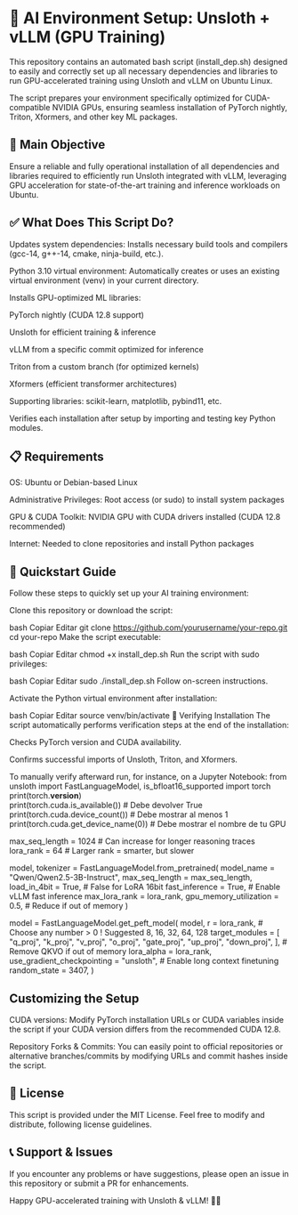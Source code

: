 # 🚀 AI Environment Setup: Unsloth + vLLM (GPU Training)
This repository contains an automated bash script (install_dep.sh) designed to easily and correctly set up all necessary dependencies and libraries to run GPU-accelerated training using Unsloth and vLLM on Ubuntu Linux.

The script prepares your environment specifically optimized for CUDA-compatible NVIDIA GPUs, ensuring seamless installation of PyTorch nightly, Triton, Xformers, and other key ML packages.

## 🎯 Main Objective
Ensure a reliable and fully operational installation of all dependencies and libraries required to efficiently run Unsloth integrated with vLLM, leveraging GPU acceleration for state-of-the-art training and inference workloads on Ubuntu.

## ✅ What Does This Script Do?
Updates system dependencies:
Installs necessary build tools and compilers (gcc-14, g++-14, cmake, ninja-build, etc.).

Python 3.10 virtual environment:
Automatically creates or uses an existing virtual environment (venv) in your current directory.

Installs GPU-optimized ML libraries:

PyTorch nightly (CUDA 12.8 support)

Unsloth for efficient training & inference

vLLM from a specific commit optimized for inference

Triton from a custom branch (for optimized kernels)

Xformers (efficient transformer architectures)

Supporting libraries: scikit-learn, matplotlib, pybind11, etc.

Verifies each installation after setup by importing and testing key Python modules.

## 📋 Requirements
OS: Ubuntu or Debian-based Linux

Administrative Privileges: Root access (or sudo) to install system packages

GPU & CUDA Toolkit: NVIDIA GPU with CUDA drivers installed (CUDA 12.8 recommended)

Internet: Needed to clone repositories and install Python packages

## 🚀 Quickstart Guide
Follow these steps to quickly set up your AI training environment:

Clone this repository or download the script:

bash
Copiar
Editar
git clone https://github.com/yourusername/your-repo.git
cd your-repo
Make the script executable:

bash
Copiar
Editar
chmod +x install_dep.sh
Run the script with sudo privileges:

bash
Copiar
Editar
sudo ./install_dep.sh
Follow on-screen instructions.

Activate the Python virtual environment after installation:

bash
Copiar
Editar
source venv/bin/activate
🔎 Verifying Installation
The script automatically performs verification steps at the end of the installation:

Checks PyTorch version and CUDA availability.

Confirms successful imports of Unsloth, Triton, and Xformers.

To manually verify afterward run, for instance, on a Jupyter Notebook:
from unsloth import FastLanguageModel, is_bfloat16_supported
import torch
print(torch.__version__)  
print(torch.cuda.is_available())  # Debe devolver True
print(torch.cuda.device_count())  # Debe mostrar al menos 1
print(torch.cuda.get_device_name(0))  # Debe mostrar el nombre de tu GPU

max_seq_length = 1024 # Can increase for longer reasoning traces
lora_rank = 64 # Larger rank = smarter, but slower

model, tokenizer = FastLanguageModel.from_pretrained(
    model_name = "Qwen/Qwen2.5-3B-Instruct",
    max_seq_length = max_seq_length,
    load_in_4bit = True, # False for LoRA 16bit
    fast_inference = True, # Enable vLLM fast inference
    max_lora_rank = lora_rank,
    gpu_memory_utilization = 0.5, # Reduce if out of memory
)

model = FastLanguageModel.get_peft_model(
    model,
    r = lora_rank, # Choose any number > 0 ! Suggested 8, 16, 32, 64, 128
    target_modules = [
        "q_proj", "k_proj", "v_proj", "o_proj",
        "gate_proj", "up_proj", "down_proj",
    ], # Remove QKVO if out of memory
    lora_alpha = lora_rank,
    use_gradient_checkpointing = "unsloth", # Enable long context finetuning
    random_state = 3407,
)

## Customizing the Setup
CUDA versions:
Modify PyTorch installation URLs or CUDA variables inside the script if your CUDA version differs from the recommended CUDA 12.8.

Repository Forks & Commits:
You can easily point to official repositories or alternative branches/commits by modifying URLs and commit hashes inside the script.

## 📄 License
This script is provided under the MIT License. Feel free to modify and distribute, following license guidelines.

## 📞 Support & Issues
If you encounter any problems or have suggestions, please open an issue in this repository or submit a PR for enhancements.

Happy GPU-accelerated training with Unsloth & vLLM! 🚀✨
